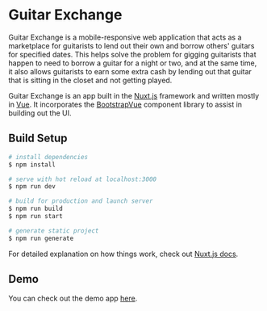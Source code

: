 # Guitar Exchange
Guitar Exchange is a mobile-responsive web application that acts as a marketplace for guitarists to lend out their own and borrow others' guitars for specified dates.  This helps solve the problem for gigging guitarists that happen to need to borrow a guitar for a night or two, and at the same time, it also allows guitarists to earn some extra cash by lending out that guitar that is sitting in the closet and not getting played.

Guitar Exchange is an app built in the [Nuxt.js](https://nuxtjs.org) framework and written mostly in [Vue](https://vuejs.org).  It incorporates the [BootstrapVue](https://bootstrap-vue.org/) component library to assist in building out the UI.

## Build Setup

```bash
# install dependencies
$ npm install

# serve with hot reload at localhost:3000
$ npm run dev

# build for production and launch server
$ npm run build
$ npm run start

# generate static project
$ npm run generate
```

For detailed explanation on how things work, check out [Nuxt.js docs](https://nuxtjs.org).

## Demo
You can check out the demo app [here](https://guitar-exchange.herokuapp.com).
